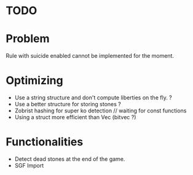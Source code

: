 TODO
==

# Problem

Rule with suicide enabled cannot be implemented for the moment.

# Optimizing

- Use a string structure and don't compute liberties on the fly. ? 
- Use a better structure for storing stones ?
- Zobrist hashing for super ko detection // waiting for const functions
- Using a struct more efficient than Vec<bool> (bitvec ?)

# Functionalities

- Detect dead stones at the end of the game.
- SGF Import